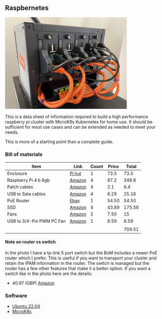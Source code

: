 ## Raspbernetes


<img src="images/IMG_4713.jpeg" width="400px" />

This is a data sheet of information required to build a high performance raspberry pi cluster with MicroK8s Kubernetes for home use. It should be sufficient for most use cases and can be extended as needed to meet your needs. 

This is more of a starting point than a complete guide.


### Bill of materials

| Item                      | Link                                                                                                                                                                                                                                                                                                                                                                                                                                                                                   | Count | Price | Total  |
|---------------------------|----------------------------------------------------------------------------------------------------------------------------------------------------------------------------------------------------------------------------------------------------------------------------------------------------------------------------------------------------------------------------------------------------------------------------------------------------------------------------------------|-------|-------|--------|
| Enclosure                 | [Pi hut](https://thepihut.com/products/complete-enclosure-for-raspberry-pi-clusters?variant=41230973731011&currency=GBP&utm_medium=product_sync&utm_source=google&utm_content=sag_organic&utm_campaign=sag_organic&gclid=Cj0KCQjw-daUBhCIARIsALbkjSbyWEfuVTBY61lDRBQbKQRH0_AjjqRYvBe-y1sz2guSW67vDMEifNcaAvzREALw_wcB)                                                                                                                                                                 | 1     | 73.5  | 73.5   |
| Raspberry Pi 4 b 8gb      | [Amazon](https://www.amazon.co.uk/Raspberry-PI-4B-8GB-RAM/dp/B0899VXM8F/ref=sr_1_4?crid=1O4MJ36EG0CB9&keywords=raspberry+pi+4b&qid=1653982026&sprefix=raspberry+pi+4+b%2Caps%2C53&sr=8-4)                                                                                                                                                                                                                                                                                              | 4     | 87.2  | 348.8  |
| Patch cables              | [Amazon](https://www.amazon.co.uk/C2G-Cat5e-Ethernet-Network-Unshielded-Blue/dp/B00H8XNDTM/ref=sr_1_2_sspa?crid=1Y9FAZ9NW12WA&keywords=short%2Bethernet%2Bcable%2BPoE&qid=1653982102&sprefix=short%2Bethernet%2Bcable%2Bpoe%2Caps%2C50&sr=8-2-spons&spLa=ZW5jcnlwdGVkUXVhbGlmaWVyPUExNkxZMzJXTlBaVjFOJmVuY3J5cHRlZElkPUEwODAxNzQ3MUJCTExQMzFYM0o5OCZlbmNyeXB0ZWRBZElkPUEwNzY4MDk1MjhGVlhaSVIwRURBQiZ3aWRnZXROYW1lPXNwX2F0ZiZhY3Rpb249Y2xpY2tSZWRpcmVjdCZkb05vdExvZ0NsaWNrPXRydWU&th=1) | 4     | 2.1   | 8.4    |
| USB to Sata cables        | [Amazon](https://www.amazon.co.uk/Benfei-SATA-Adapter-Supports-UASP/dp/B07F7WDZGT/ref=sr_1_5?crid=3UWMTIEVJWY30&keywords=usb+to+sata+raspberry+pi&qid=1653982159&sprefix=usb+to+sata+raspberry+pi+%2Caps%2C51&sr=8-5)                                                                                                                                                                                                                                                                  | 4     | 6.29  | 25.16  |
| PoE Router                | [Ebay](https://www.ebay.co.uk/itm/173225098351?epid=18026593999&hash=item2855053c6f:g:3wsAAOSwvvBar-6h)                                                                                                                                                                                                                                                                                                                                                                                | 1     | 54.50 | 54.50  |
| SSD                       | [Amazon](https://www.amazon.co.uk/Kingston-SA400S37-240G-Solid-State/dp/B01N5IB20Q/ref=sr_1_3?adgrpid=52819915083&gclid=Cj0KCQjw-daUBhCIARIsALbkjSbEQr8Xnx4L_hlkWGCtewOSNi6SnnMzRcF-OGGTNwjb9ddEvRQO5vkaAlAEEALw_wcB&hvadid=259142379046&hvdev=c&hvlocphy=1007014&hvnetw=g&hvqmt=e&hvrand=16323803481848172762&hvtargid=kwd-296614513627&hydadcr=19074_1719650&keywords=kingston+240gb+ssd&qid=1653982564&sr=8-3)                                                                      | 4     | 43.89 | 175.56 |
| Fans                      | [Amazon](https://www.amazon.co.uk/gp/product/B00HWGZT3I/ref=ppx_yo_dt_b_asin_title_o08_s00?ie=UTF8&psc=1)                                                                                                                                                                                                                                                                                                                                                                              | 2     | 7.50  | 15     |
| USB to 3/4-Pin PWM PC Fan |  [Amazon](https://www.amazon.co.uk/gp/product/B09BV9CKXJ/ref=ppx_yo_dt_b_asin_image_o03_s00?ie=UTF8&psc=1)                                                                                                                                                                                                                                                                                                                                                                             | 1     | 8.59  |  8.59  |
|                           |                                                                                                                                                                                                                                                                                                                                                                                                                                                                                        |       |       |        |
|                           |                                                                                                                                                                                                                                                                                                                                                                                                                                                                                        |       |       | 709.51 |


#### Note on router vs switch

In the photo I have a tp-link 5 port switch but the BoM includes a newer PoE router which I prefer. 
This is useful if you want to transport your cluster and retain the IPAM information in the router. 
The switch is managed but the router has a few other features that make it a better option. 
If you want a switch like in the photo here are the details:
- 40.97 (GBP) [Amazon](https://www.amazon.co.uk/TP-Link-TL-SG1005P-Ethernet-Configuration-Required/dp/B0769C24T1/ref=sr_1_3?adgrpid=74825115520&gclid=Cj0KCQjw-daUBhCIARIsALbkjSabwCFEOLxEmALeaLfBSJDHGUrWdh_ifiwSxUxGodLibDOFFd-cQvcaAvgsEALw_wcB&hvadid=356644610847&hvdev=c&hvlocphy=1007014&hvnetw=g&hvqmt=e&hvrand=3002664512498092811&hvtargid=kwd-317217279028&hydadcr=25426_1819469&keywords=tp+link+5+port+poe+switch&qid=1653983657&sr=8-3)

### Software

- [Ubuntu 22.04](https://ubuntu.com/download/raspberry-pi)
- [MicroK8s](https://ubuntu.com/tutorials/how-to-kubernetes-cluster-on-raspberry-pi?&_ga=2.92060063.463304713.1653983297-30417302.1648472081#1-overview)
